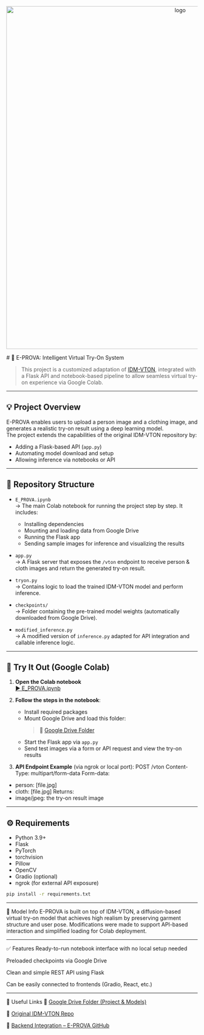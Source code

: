 <p align="center">
  <img src="https://github.com/user-attachments/assets/c56a3eba-66c2-436a-ae88-39ad602d76db" width="900" alt="logo"/>
</p>
# 👕 E-PROVA: Intelligent Virtual Try-On System

> This project is a customized adaptation of [IDM-VTON](https://github.com/yisol/IDM-VTON), integrated with a Flask API and notebook-based pipeline to allow seamless virtual try-on experience via Google Colab.

---

## 💡 Project Overview

E-PROVA enables users to upload a person image and a clothing image, and generates a realistic try-on result using a deep learning model.  
The project extends the capabilities of the original IDM-VTON repository by:

- Adding a Flask-based API (`app.py`)
- Automating model download and setup
- Allowing inference via notebooks or API

---

## 📂 Repository Structure

- `E_PROVA.ipynb`  
  → The main Colab notebook for running the project step by step. It includes:
  - Installing dependencies
  - Mounting and loading data from Google Drive
  - Running the Flask app
  - Sending sample images for inference and visualizing the results

- `app.py`  
  → A Flask server that exposes the `/vton` endpoint to receive person & cloth images and return the generated try-on result.

- `tryon.py`  
  → Contains logic to load the trained IDM-VTON model and perform inference.

- `checkpoints/`  
  → Folder containing the pre-trained model weights (automatically downloaded from Google Drive).

- `modified_inference.py`  
  → A modified version of `inference.py` adapted for API integration and callable inference logic.

---

## 🚀 Try It Out (Google Colab)

1. **Open the Colab notebook**  
   [▶️ E_PROVA.ipynb](https://github.com/marwan-shamel1/E-PROVA/blob/main/E_PROVA.ipynb)

2. **Follow the steps in the notebook**:
   - Install required packages
   - Mount Google Drive and load this folder:
     > 📁 [Google Drive Folder](https://drive.google.com/drive/u/1/folders/1ltewajoB8ScpNcTQqFuRXS3-fAEnYBGf)
   - Start the Flask app via `app.py`
   - Send test images via a form or API request and view the try-on results

3. **API Endpoint Example** (via ngrok or local port):
POST /vton
Content-Type: multipart/form-data
Form-data:
- person: [file.jpg]
- cloth: [file.jpg]
Returns:
- image/jpeg: the try-on result image

---

## ⚙️ Requirements

- Python 3.9+
- Flask
- PyTorch
- torchvision
- Pillow
- OpenCV
- Gradio (optional)
- ngrok (for external API exposure)

```bash
pip install -r requirements.txt
```

---

🧠 Model Info
E-PROVA is built on top of IDM-VTON, a diffusion-based virtual try-on model that achieves high realism by preserving garment structure and user pose.
Modifications were made to support API-based interaction and simplified loading for Colab deployment.

---

✅ Features
Ready-to-run notebook interface with no local setup needed

Preloaded checkpoints via Google Drive

Clean and simple REST API using Flask

Can be easily connected to frontends (Gradio, React, etc.)

---
🔗 Useful Links
📁 [Google Drive Folder (Project & Models)](https://drive.google.com/drive/u/1/folders/1ltewajoB8ScpNcTQqFuRXS3-fAEnYBGf)

🧠 [Original IDM-VTON Repo](https://github.com/yisol/IDM-VTON)

🔧 [Backend Integration – E-PROVA GitHub](https://github.com/marwanMagdy66/E-Prova)

